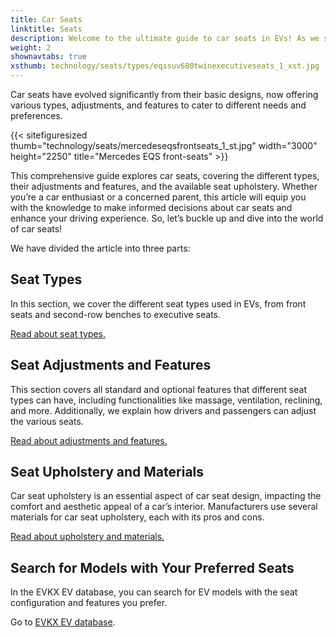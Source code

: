 ```yaml
---
title: Car Seats
linktitle: Seats
description: Welcome to the ultimate guide to car seats in EVs! As we spend a significant amount of time in our vehicles, the seats we sit in play a crucial role in providing comfort, support, and safety during our travels.
weight: 2
shownavtabs: true
xsthumb: technology/seats/types/eqssuv680twinexecutiveseats_1_xst.jpg
---
```

<!-- markdownlint-disable MD033 -->

Car seats have evolved significantly from their basic designs, now offering various types, adjustments, and features to cater to different needs and preferences.

{{< sitefiguresized thumb="technology/seats/mercedeseqsfrontseats_1_st.jpg" width="3000" height="2250" title="Mercedes EQS front-seats" >}}

This comprehensive guide explores car seats, covering the different types, their adjustments and features, and the available seat upholstery. Whether you’re a car enthusiast or a concerned parent, this article will equip you with the knowledge to make informed decisions about car seats and enhance your driving experience. So, let’s buckle up and dive into the world of car seats!

We have divided the article into three parts:

## Seat Types

In this section, we cover the different seat types used in EVs, from front seats and second-row benches to executive seats.

[Read about seat types.](types/)

## Seat Adjustments and Features

This section covers all standard and optional features that different seat types can have, including functionalities like massage, ventilation, reclining, and more. Additionally, we explain how drivers and passengers can adjust the various seats.

[Read about adjustments and features.](adjustment/)

## Seat Upholstery and Materials

Car seat upholstery is an essential aspect of car seat design, impacting the comfort and aesthetic appeal of a car’s interior. Manufacturers use several materials for car seat upholstery, each with its pros and cons.

[Read about upholstery and materials.](materials/)

## Search for Models with Your Preferred Seats

In the EVKX EV database, you can search for EV models with the seat configuration and features you prefer.

Go to [EVKX EV database](../../evsearch/).
